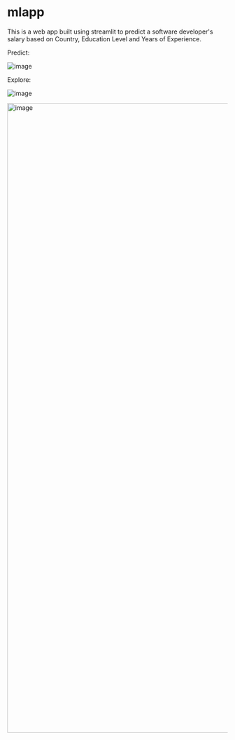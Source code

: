 # mlapp
This is a web app built using streamlit to predict a software developer's salary based on Country, Education Level and Years of Experience.

Predict:

![image](https://user-images.githubusercontent.com/68632402/171964016-670073aa-5b30-4514-ace7-364413d9e67f.png)



Explore:

![image](https://user-images.githubusercontent.com/68632402/171964086-65b7b447-e6c2-4fea-972f-6c87548f6f7b.png)

<img width="1439" alt="image" src="https://user-images.githubusercontent.com/68632402/171964120-2199b49a-1b01-4ea0-89a3-15408c573354.png">






